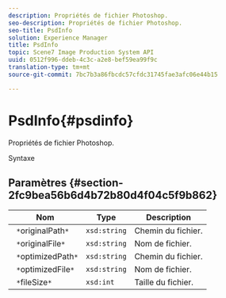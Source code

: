 ```yaml
---
description: Propriétés de fichier Photoshop.
seo-description: Propriétés de fichier Photoshop.
seo-title: PsdInfo
solution: Experience Manager
title: PsdInfo
topic: Scene7 Image Production System API
uuid: 0512f996-ddeb-4c3c-a2e8-bef59ea99f9c
translation-type: tm+mt
source-git-commit: 7bc7b3a86fbcdc57cfdc31745fae3afc06e44b15

---
```



# PsdInfo{#psdinfo}

Propriétés de fichier Photoshop.

Syntaxe

## Paramètres {#section-2fc9bea56b6d4b72b80d4f04c5f9b862}

| Nom | Type | Description |
|---|---|---|
| ` *`originalPath`*` | `xsd:string` | Chemin du fichier. |
| ` *`originalFile`*` | `xsd:string` | Nom de fichier. |
| ` *`optimizedPath`*` | `xsd:string` | Chemin du fichier. |
| ` *`optimizedFile`*` | `xsd:string` | Nom de fichier. |
| ` *`fileSize`*` | `xsd:int` | Taille du fichier. |

